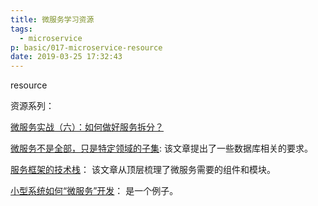```yaml
---
title: 微服务学习资源
tags:
  - microservice
p: basic/017-microservice-resource
date: 2019-03-25 17:32:43
---
```


resource

资源系列：

[微服务实战（六）：如何做好服务拆分？](http://dockone.io/article/8241)

[微服务不是全部，只是特定领域的子集](https://juejin.im/post/5c49317d5188252d3b3e377b):
该文章提出了一些数据库相关的要求。

[服务框架的技术栈](http://www.jiangxinlingdu.com/thought/2019/03/05/microservices.html)：
该文章从顶层梳理了微服务需要的组件和模块。

[小型系统如何“微服务”开发](http://dockone.io/article/8347)：
是一个例子。



